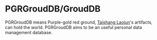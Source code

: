 # PGRGroudDB/GroudDB

PGRGroudDB means Purple-gold red ground, [Taishang Laojun](https://en.wikipedia.org/wiki/Daode_Tianzun)'s artifacts, can hold the world.
PGRGroudDB aims to be an useful personal data management database.

